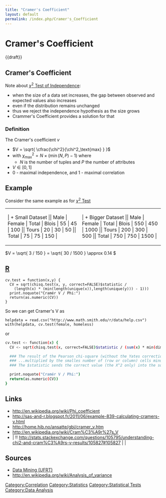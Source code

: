 ```yaml
---
title: "Cramer's Coefficient"
layout: default
permalink: /index.php/Cramer's_Coefficient
---
```


# Cramer's Coefficient

{{draft}}

## Cramer's Coefficient
Note about [$\chi^2$ Test of Independence](Chi-Squared_Test_of_Independence):
- when the size of a data set increases, the gap between observed and expected values also increases
- even if the distribution remains unchanged
- thus we reject the independence hypothesis as the size grows 
- Crammer's Coefficient provides a solution for that


### Definition
The Cramer's coefficient $v$
- $V = \sqrt{ \cfrac{\chi^2}{\chi^2_\text{max} } }$
- with $\chi^2_\text{max} = N \times ( \min(N, P) - 1 )$ where
  - $N$ is the number of tuples and $P$ the number of attributes 
- $V \in [0, 1]$
- 0 - maximal independence, and 1 - maximal correlation


## Example
Consider the same example as for [$\chi^2$ Test](chi-square_Test_of_Independence)

<table>
<tr>
<td>

| + Small Dataset ||   Male  |  Female  |  Total   |   Blois   |  55  |  45  |  100  ||   Tours   |  20  |  30  |  50  ||  Total  |  75  |  75  |  150  |
</td>
<td>

| + Bigger Dataset  ||   Male  |  Female  |  Total   |   Blois   |  550  |  450  |  1000  ||   Tours   |  200  |  300  |  500  ||  Total  |  750  |  750  |  1500  |
</td>
</tr>
</table>


$V = \sqrt{ 3 / 150 } = \sqrt{ 30 / 1500 } \approx 0.14 $


## [R](R)
<!-- TODO: Expand it -->
```scdoc
cv.test = function(x,y) {
  CV = sqrt(chisq.test(x, y, correct=FALSE)$statistic /
    (length(x) * (min(length(unique(x)),length(unique(y))) - 1)))
  print.noquote("Cramér V / Phi:")
  return(as.numeric(CV))
}
```

So we can get Cramer's V as

```text only
helpdata = read.csv("http://www.math.smith.edu/r/data/help.csv")
with(helpdata, cv.test(female, homeless)
```

or 

```bash
cv.test <- function(x) {
  CV <- sqrt(chisq.test(x, correct=FALSE)$statistic / (sum(x) * min(dim(x) - 1 )))

  ### The result of the Pearson chi-square (without the Yates correction) is divided by the sum of table cells and...
  ### ...multiplied by the smalles number of (row or column) cells minus 1.
  ### The $statistic sends the correct value (the X^2 only) into the sqrt function

  print.noquote("Cramér V / Phi:")
  return(as.numeric(CV))
}
```


## Links
- http://en.wikipedia.org/wiki/Phi_coefficient
- http://sas-and-r.blogspot.fr/2011/06/example-839-calculating-cramers-v.html
- http://home.hib.no/ansatte/gbj/cramer_v.htm
- http://en.wikipedia.org/wiki/Cram%C3%A9r%27s_V
- |  !! http://stats.stackexchange.com/questions/105795/understanding-chi2-and-cram%C3%A9rs-v-results/105827#105827 | |
## Sources
- [Data Mining (UFRT)](Data_Mining_(UFRT))
- http://en.wikipedia.org/wiki/Analysis_of_variance

[Category:Correlation](Category_Correlation)
[Category:Statistics](Category_Statistics)
[Category:Statistical Tests](Category_Statistical_Tests)
[Category:Data Analysis](Category_Data_Analysis)